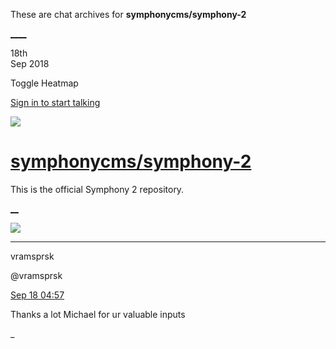 These are chat archives for **symphonycms/symphony-2**

[__](/symphonycms/symphony-2/archives/2018/09/19)[__](/symphonycms/symphony-2/archives/2018/09/17)

18th  
Sep 2018

Toggle Heatmap

[Sign in to start talking](/login?action=login&button=archive-login)

![](https://avatars-02.gitter.im/group/iv/3/57542c45c43b8c601977197e?s=48)

#  [symphonycms/symphony-2](/symphonycms/symphony-2)

This is the official Symphony 2 repository.

[ __](/orgs/symphonycms/rooms "More symphonycms rooms")

![](https://avatars1.githubusercontent.com/u/42859277?v=4&s=30)

____

vramsprsk

@vramsprsk

[Sep 18
04:57](https://gitter.im/symphonycms/symphony-2?at=5ba085b70cfe7f30f1ae1a7b)

Thanks a lot Michael for ur valuable inputs

_

